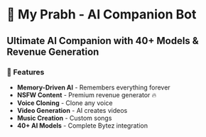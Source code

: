 # 🚀 My Prabh - AI Companion Bot

## Ultimate AI Companion with 40+ Models & Revenue Generation

### 🎯 Features
- **Memory-Driven AI** - Remembers everything forever
- **NSFW Content** - Premium revenue generator 🔥
- **Voice Cloning** - Clone any voice
- **Video Generation** - AI creates videos
- **Music Creation** - Custom songs
- **40+ AI Models** - Complete Bytez integration

